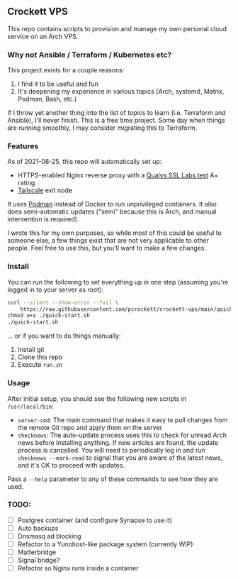 ## Crockett VPS

This repo contains scripts to provision and manage my own personal cloud service on an Arch VPS.

### Why not Ansible / Terraform / Kubernetes etc?

This project exists for a couple reasons:

1. I find it to be useful and fun
2. It's deepening my experience in various topics (Arch, systemd, Matrix, Podman, Bash, etc.)

If I throw yet another thing into the list of topics to learn (i.e. Terraform and Ansible), I'll never finish. This is a free time project. Some day when things are running smoothly, I may consider migrating this to Terraform.

### Features

As of 2021-08-25, this repo will automatically set up:

* HTTPS-enabled Nginx reverse proxy with a [Qualys SSL Labs test][1] A+ rating.
* [Tailscale][6] exit node

It uses [Podman][8] instead of Docker to run unprivileged containers. It also does semi-automatic updates ("semi" because this is Arch, and manual intervention is required).

I wrote this for my own purposes, so while most of this could be useful to someone else, a few things exist that are not very applicable to other people. Feel free to use this, but you'll want to make a few changes.

### Install

You can run the following to set everything up in one step (assuming you're logged in to your server as root):

```bash
curl --silent --show-error --fail \
    https://raw.githubusercontent.com/pcrockett/crockett-vps/main/quick-start.sh > quick-start.sh
chmod u+x ./quick-start.sh
./quick-start.sh
```

... or if you want to do things manually:

1. Install git
2. Clone this repo
3. Execute `run.sh`

### Usage

After initial setup, you should see the following new scripts in `/usr/local/bin`:

* `server-cmd`: The main command that makes it easy to pull changes from the remote Git repo and apply them on the server
* `checknews`: The auto-update process uses this to check for unread Arch news before installing anything. If new articles are found, the update process is cancelled. You will need to periodically log in and run `checknews --mark-read` to signal that you are aware of the latest news, and it's OK to proceed with updates.

Pass a `--help` parameter to any of these commands to see how they are used.

### TODO:

* [ ] Postgres container (and configure Synapse to use it)
* [ ] Auto backups
* [ ] Dnsmasq ad blocking
* [ ] Refactor to a Yunohost-like package system (currently WIP)
* [ ] Matterbridge
* [ ] Signal bridge?
* [ ] Refactor so Nginx runs inside a container

[1]: https://www.ssllabs.com/ssltest/
[6]: https://tailscale.com/
[8]: https://podman.io/
